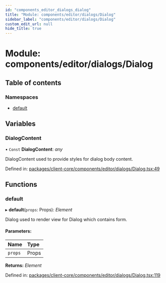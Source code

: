 ```yaml
---
id: "components_editor_dialogs_dialog"
title: "Module: components/editor/dialogs/Dialog"
sidebar_label: "components/editor/dialogs/Dialog"
custom_edit_url: null
hide_title: true
---
```


# Module: components/editor/dialogs/Dialog

## Table of contents

### Namespaces

- [default](components_editor_dialogs_dialog.default.md)

## Variables

### DialogContent

• `Const` **DialogContent**: *any*

DialogContent used to provide styles for dialog body content.

Defined in: [packages/client-core/components/editor/dialogs/Dialog.tsx:49](https://github.com/xr3ngine/xr3ngine/blob/56376a778/packages/client-core/components/editor/dialogs/Dialog.tsx#L49)

## Functions

### default

▸ **default**(`props`: Props): *Element*

Dialog used to render view for Dialog which contains form.

#### Parameters:

Name | Type |
:------ | :------ |
`props` | Props |

**Returns:** *Element*

Defined in: [packages/client-core/components/editor/dialogs/Dialog.tsx:119](https://github.com/xr3ngine/xr3ngine/blob/56376a778/packages/client-core/components/editor/dialogs/Dialog.tsx#L119)
